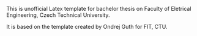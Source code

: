 This is unofficial Latex template for bachelor thesis on Faculty of Eletrical Engineering, Czech Technical University.

It is based on the template created by Ondrej Guth for FIT, CTU.
